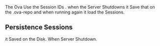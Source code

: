 The Ova Use the Session IDs . when the Server Shutdowns it Save that on the .ova-repo
and when running again it load the Sessions.

## Persistence Sessions
it Saved on the Disk. When Server Shutdown.